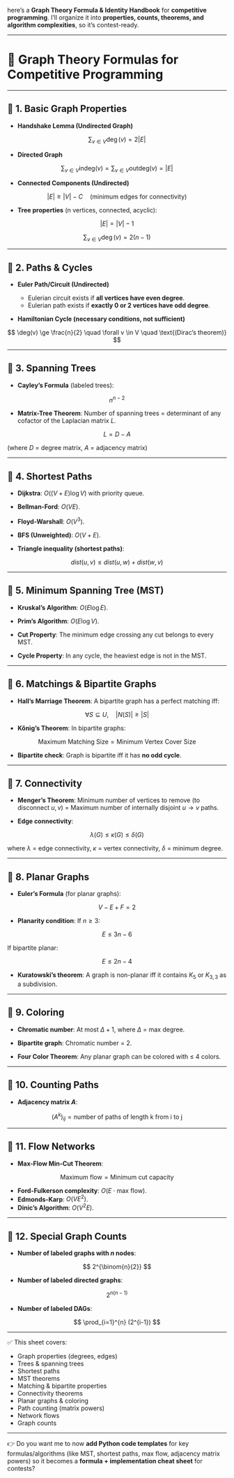 here’s a **Graph Theory Formula & Identity Handbook** for **competitive programming**.
I’ll organize it into **properties, counts, theorems, and algorithm complexities**, so it’s contest-ready.

---

# 📘 Graph Theory Formulas for Competitive Programming

---

## 🔹 1. Basic Graph Properties

* **Handshake Lemma (Undirected Graph)**

$$
\sum_{v \in V} \deg(v) = 2|E|
$$

* **Directed Graph**

$$
\sum_{v \in V} \text{indeg}(v) = \sum_{v \in V} \text{outdeg}(v) = |E|
$$

* **Connected Components (Undirected)**

$$
|E| \ge |V| - C \quad \text{(minimum edges for connectivity)}
$$

* **Tree properties** (n vertices, connected, acyclic):

$$
|E| = |V| - 1
$$

$$
\sum_{v \in V} \deg(v) = 2(n-1)
$$

---

## 🔹 2. Paths & Cycles

* **Euler Path/Circuit (Undirected)**

  * Eulerian circuit exists if **all vertices have even degree**.
  * Eulerian path exists if **exactly 0 or 2 vertices have odd degree**.

* **Hamiltonian Cycle (necessary conditions, not sufficient)**

$$
\deg(v) \ge \frac{n}{2} \quad \forall v \in V \quad \text{(Dirac’s theorem)}
$$

---

## 🔹 3. Spanning Trees

* **Cayley’s Formula** (labeled trees):

$$
n^{n-2}
$$

* **Matrix-Tree Theorem**:
  Number of spanning trees = determinant of any cofactor of the Laplacian matrix $L$.

$$
L = D - A
$$

(where $D$ = degree matrix, $A$ = adjacency matrix)

---

## 🔹 4. Shortest Paths

* **Dijkstra**: $O((V+E)\log V)$ with priority queue.

* **Bellman-Ford**: $O(VE)$.

* **Floyd-Warshall**: $O(V^3)$.

* **BFS (Unweighted)**: $O(V+E)$.

* **Triangle inequality (shortest paths)**:

$$
dist(u,v) \le dist(u,w) + dist(w,v)
$$

---

## 🔹 5. Minimum Spanning Tree (MST)

* **Kruskal’s Algorithm**: $O(E \log E)$.

* **Prim’s Algorithm**: $O(E \log V)$.

* **Cut Property**: The minimum edge crossing any cut belongs to every MST.

* **Cycle Property**: In any cycle, the heaviest edge is not in the MST.

---

## 🔹 6. Matchings & Bipartite Graphs

* **Hall’s Marriage Theorem**:
  A bipartite graph has a perfect matching iff:

$$
\forall S \subseteq U, \quad |N(S)| \ge |S|
$$

* **Kőnig’s Theorem**:
  In bipartite graphs:

$$
\text{Maximum Matching Size} = \text{Minimum Vertex Cover Size}
$$

* **Bipartite check**: Graph is bipartite iff it has **no odd cycle**.

---

## 🔹 7. Connectivity

* **Menger’s Theorem**:
  Minimum number of vertices to remove (to disconnect $u, v$) = Maximum number of internally disjoint $u \to v$ paths.

* **Edge connectivity**:

$$
\lambda(G) \le \kappa(G) \le \delta(G)
$$

where $\lambda$ = edge connectivity, $\kappa$ = vertex connectivity, $\delta$ = minimum degree.

---

## 🔹 8. Planar Graphs

* **Euler’s Formula** (for planar graphs):

$$
V - E + F = 2
$$

* **Planarity condition**:
  If $n \ge 3$:

$$
E \le 3n - 6
$$

If bipartite planar:

$$
E \le 2n - 4
$$

* **Kuratowski’s theorem**: A graph is non-planar iff it contains $K_5$ or $K_{3,3}$ as a subdivision.

---

## 🔹 9. Coloring

* **Chromatic number**:
  At most $\Delta + 1$, where $\Delta$ = max degree.

* **Bipartite graph**: Chromatic number = 2.

* **Four Color Theorem**: Any planar graph can be colored with ≤ 4 colors.

---

## 🔹 10. Counting Paths

* **Adjacency matrix $A$**:

$$
(A^k)_{ij} = \text{number of paths of length k from i to j}
$$

---

## 🔹 11. Flow Networks

* **Max-Flow Min-Cut Theorem**:

$$
\text{Maximum flow} = \text{Minimum cut capacity}
$$

* **Ford-Fulkerson complexity**: $O(E \cdot \text{max flow})$.
* **Edmonds-Karp**: $O(VE^2)$.
* **Dinic’s Algorithm**: $O(V^2 E)$.

---

## 🔹 12. Special Graph Counts

* **Number of labeled graphs with $n$ nodes**:

$$
2^{\binom{n}{2}}
$$

* **Number of labeled directed graphs**:

$$
2^{n(n-1)}
$$

* **Number of labeled DAGs**:

$$
\prod_{i=1}^{n} (2^{i-1})
$$

---

✅ This sheet covers:

* Graph properties (degrees, edges)
* Trees & spanning trees
* Shortest paths
* MST theorems
* Matching & bipartite properties
* Connectivity theorems
* Planar graphs & coloring
* Path counting (matrix powers)
* Network flows
* Graph counts

---

👉 Do you want me to now **add Python code templates** for key formulas/algorithms (like MST, shortest paths, max flow, adjacency matrix powers) so it becomes a **formula + implementation cheat sheet** for contests?
